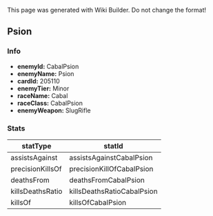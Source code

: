 <span class="wiki-builder">This page was generated with Wiki Builder. Do not change the format!</span>

## Psion
### Info
* **enemyId:** CabalPsion
* **enemyName:** Psion
* **cardId:** 205110
* **enemyTier:** Minor
* **raceName:** Cabal
* **raceClass:** CabalPsion
* **enemyWeapon:** SlugRifle

### Stats
statType | statId
-------- | ------
assistsAgainst | assistsAgainstCabalPsion
precisionKillsOf | precisionKillOfCabalPsion
deathsFrom | deathsFromCabalPsion
killsDeathsRatio | killsDeathsRatioCabalPsion
killsOf | killsOfCabalPsion

